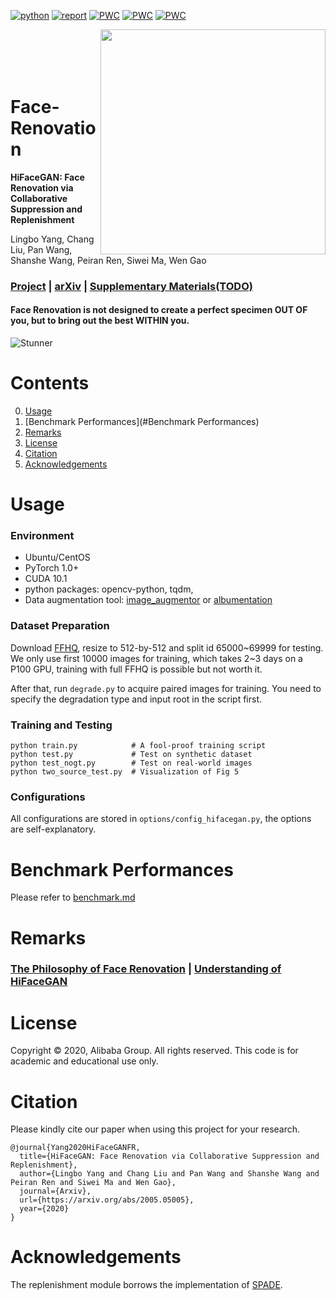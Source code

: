 [![python](https://img.shields.io/badge/python-3.6+-blue.svg)](https://github.com/Lotayou/Face-Renovation)
[![report](https://img.shields.io/badge/arxiv-report-red)](https://arxiv.org/abs/2005.05005) 
[![PWC](https://img.shields.io/badge/SOTA-Blind%20Face%20Restoration-blue)](https://github.com/Lotayou/Face-Renovation/blob/master/benchmark.md)
[![PWC](https://img.shields.io/badge/SOTA-Image%20Super%20Resolution-blue)](https://github.com/Lotayou/Face-Renovation/blob/master/benchmark.md)
[![PWC](https://img.shields.io/badge/SOTA-Face%20Hallucination-blue)](https://paperswithcode.com/paper/hifacegan-face-renovation-via-collaborative)

<img src='https://user-images.githubusercontent.com/33449901/86509021-67030d80-be17-11ea-801d-5bb8b315ef56.png' align="right" width=360>

<br><br><br><br>

# Face-Renovation

**HiFaceGAN: Face Renovation via Collaborative Suppression and Replenishment**<br>

Lingbo Yang, Chang Liu, Pan Wang, Shanshe Wang, Peiran Ren, Siwei Ma, Wen Gao<br>

### [Project](https://github.com/Lotayou/Face-Renovation) | [arXiv](https://arxiv.org/abs/2005.05005) | [Supplementary Materials(TODO)](https://arxiv.org/abs/2005.05005)

#### Face Renovation is not designed to create a perfect specimen OUT OF you, but to bring out the best WITHIN you.

![Stunner](https://user-images.githubusercontent.com/33449901/82039922-47cde680-96d8-11ea-8d16-8158abb3eccf.jpg)


# Contents
0. [Usage](#Usage)
1. [Benchmark Performances](#Benchmark Performances)
2. [Remarks](#Remarks)
3. [License](#license)
4. [Citation](#citation)
5. [Acknowledgements](#Acknowledgements)

# Usage
### Environment
- Ubuntu/CentOS
- PyTorch 1.0+
- CUDA 10.1
- python packages: opencv-python, tqdm, 
- Data augmentation tool: [image_augmentor](https://pypi.org/project/image-augmentor/) or [albumentation](https://albumentations.readthedocs.io/en/latest/)

### Dataset Preparation
Download [FFHQ](https://github.com/NVlabs/ffhq-dataset), resize to 512-by-512 and split id 65000~69999 for testing. We only use first 10000 images for training, which takes 2~3 days on a P100 GPU, training with full FFHQ is possible but not worth it.

After that, run `degrade.py` to acquire paired images for training. You need to specify the degradation type and input root in the script first. 

### Training and Testing
```
python train.py            # A fool-proof training script
python test.py             # Test on synthetic dataset
python test_nogt.py        # Test on real-world images
python two_source_test.py  # Visualization of Fig 5
```

### Configurations
All configurations are stored in `options/config_hifacegan.py`, the options are self-explanatory. 

# Benchmark Performances
Please refer to [benchmark.md](benchmark.md)

# Remarks
### [The Philosophy of Face Renovation](goal.md) | [Understanding of HiFaceGAN](understanding.md)

# License
Copyright &copy; 2020, Alibaba Group. All rights reserved. This code is for academic and educational use only.

# Citation
Please kindly cite our paper when using this project for your research.
```
@journal{Yang2020HiFaceGANFR,
  title={HiFaceGAN: Face Renovation via Collaborative Suppression and Replenishment},
  author={Lingbo Yang and Chang Liu and Pan Wang and Shanshe Wang and Peiran Ren and Siwei Ma and Wen Gao},
  journal={Arxiv},
  url={https://arxiv.org/abs/2005.05005},
  year={2020}
}
```

# Acknowledgements
The replenishment module borrows the implementation of [SPADE](https://github.com/NVlabs/SPADE).
